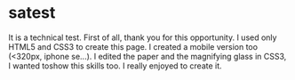 # satest
It is a technical test.
First of all, thank you for this opportunity.
I used only HTML5 and CSS3 to create this page.
I created a mobile version too (<320px, iphone se...).
I edited the paper and the magnifying glass in CSS3, I wanted toshow this skills too.
I really enjoyed to create it.
